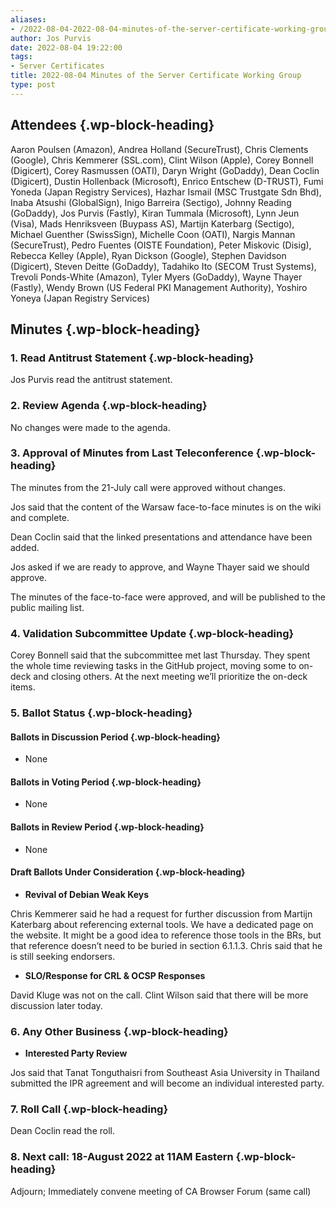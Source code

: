 ```yaml
---
aliases:
- /2022-08-04-2022-08-04-minutes-of-the-server-certificate-working-group/
author: Jos Purvis
date: 2022-08-04 19:22:00
tags:
- Server Certificates
title: 2022-08-04 Minutes of the Server Certificate Working Group
type: post
---
```


## Attendees {.wp-block-heading}

Aaron Poulsen (Amazon), Andrea Holland (SecureTrust), Chris Clements (Google), Chris Kemmerer (SSL.com), Clint Wilson (Apple), Corey Bonnell (Digicert), Corey Rasmussen (OATI), Daryn Wright (GoDaddy), Dean Coclin (Digicert), Dustin Hollenback (Microsoft), Enrico Entschew (D-TRUST), Fumi Yoneda (Japan Registry Services), Hazhar Ismail (MSC Trustgate Sdn Bhd), Inaba Atsushi (GlobalSign), Inigo Barreira (Sectigo), Johnny Reading (GoDaddy), Jos Purvis (Fastly), Kiran Tummala (Microsoft), Lynn Jeun (Visa), Mads Henriksveen (Buypass AS), Martijn Katerbarg (Sectigo), Michael Guenther (SwissSign), Michelle Coon (OATI), Nargis Mannan (SecureTrust), Pedro Fuentes (OISTE Foundation), Peter Miskovic (Disig), Rebecca Kelley (Apple), Ryan Dickson (Google), Stephen Davidson (Digicert), Steven Deitte (GoDaddy), Tadahiko Ito (SECOM Trust Systems), Trevoli Ponds-White (Amazon), Tyler Myers (GoDaddy), Wayne Thayer (Fastly), Wendy Brown (US Federal PKI Management Authority), Yoshiro Yoneya (Japan Registry Services)

## Minutes {.wp-block-heading}

### 1. Read Antitrust Statement {.wp-block-heading}

Jos Purvis read the antitrust statement.

### 2. Review Agenda {.wp-block-heading}

No changes were made to the agenda.

### 3. Approval of Minutes from Last Teleconference {.wp-block-heading}

The minutes from the 21-July call were approved without changes.

Jos said that the content of the Warsaw face-to-face minutes is on the wiki and complete.

Dean Coclin said that the linked presentations and attendance have been added.

Jos asked if we are ready to approve, and Wayne Thayer said we should approve.

The minutes of the face-to-face were approved, and will be published to the public mailing list.

### 4. Validation Subcommittee Update {.wp-block-heading}

Corey Bonnell said that the subcommittee met last Thursday. They spent the whole time reviewing tasks in the GitHub project, moving some to on-deck and closing others. At the next meeting we’ll prioritize the on-deck items.

### 5. Ballot Status {.wp-block-heading}

#### Ballots in Discussion Period {.wp-block-heading}

- None

#### Ballots in Voting Period {.wp-block-heading}

- None

#### Ballots in Review Period {.wp-block-heading}

- None

#### Draft Ballots Under Consideration {.wp-block-heading}

- **Revival of Debian Weak Keys**

Chris Kemmerer said he had a request for further discussion from Martijn Katerbarg about referencing external tools. We have a dedicated page on the website. It might be a good idea to reference those tools in the BRs, but that reference doesn’t need to be buried in section 6.1.1.3. Chris said that he is still seeking endorsers.

- **SLO/Response for CRL & OCSP Responses**

David Kluge was not on the call. Clint Wilson said that there will be more discussion later today.

### 6. Any Other Business {.wp-block-heading}

- **Interested Party Review**

Jos said that Tanat Tonguthaisri from Southeast Asia University in Thailand submitted the IPR agreement and will become an individual interested party.

### 7. Roll Call {.wp-block-heading}

Dean Coclin read the roll.

### 8. Next call: 18-August 2022 at 11AM Eastern {.wp-block-heading}

Adjourn; Immediately convene meeting of CA Browser Forum (same call)